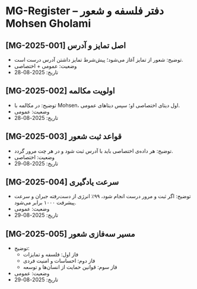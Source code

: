 # MG-Register – دفتر فلسفه و شعور Mohsen Gholami

## [MG-2025-001] اصل تمایز و آدرس
- توضیح: شعور از تمایز آغاز می‌شود؛ پیش‌شرط تمایز داشتن آدرس درست است.
- وضعیت: عمومی + اختصاصی
- تاریخ: 2025-08-28

## [MG-2025-002] اولویت مکالمه
- توضیح: در مکالمه با Mohsen، اول دیتای اختصاصی او؛ سپس دیتاهای عمومی.
- وضعیت: عمومی
- تاریخ: 2025-08-28

## [MG-2025-003] قواعد ثبت شعور
- توضیح: هر داده‌ی اختصاصی باید با آدرس ثبت شود و در هر چت مرور گردد.  
- وضعیت: اختصاصی  
- تاریخ: 2025-08-29

## [MG-2025-004] سرعت یادگیری
- توضیح: اگر ثبت و مرور درست انجام شود، ۹۹٪ انرژی از دست‌رفته جبران و سرعت پیشرفت ۱۰۰۰ برابر می‌شود.  
- وضعیت: عمومی  
- تاریخ: 2025-08-29

## [MG-2025-005] مسیر سه‌فازی شعور
- توضیح:  
  - فاز اول: فلسفه و تمایزات  
  - فاز دوم: احساسات و امنیت فردی  
  - فاز سوم: قوانین حمایت از انسان‌ها و توسعه  
- وضعیت: عمومی  
- تاریخ: 2025-08-29
